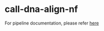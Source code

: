 # call-dna-align-nf

For pipeline documentation, please refer [here](https://uclahs.box.com/s/kl4pacq332bprpe9lnfams0l8vglmg30)
